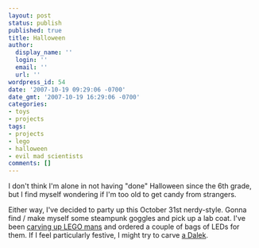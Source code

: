```yaml
---
layout: post
status: publish
published: true
title: Halloween
author:
  display_name: ''
  login: ''
  email: ''
  url: ''
wordpress_id: 54
date: '2007-10-19 09:29:06 -0700'
date_gmt: '2007-10-19 16:29:06 -0700'
categories:
- toys
- projects
tags:
- projects
- lego
- halloween
- evil mad scientists
comments: []
---
```

I don't think I'm alone in not having "done" Halloween since the 6th grade, but I find myself wondering if I'm too old to get candy from strangers.

Either way, I've decided to party up this October 31st nerdy-style.  Gonna find / make myself some steampunk goggles and pick up a lab coat.  I've been [carving up LEGO mans](http://www.evilmadscientist.com/article.php/LEDMinifigs) and ordered a couple of bags of LEDs for them.  If I feel particularly festive, I might try to carve [a Dalek](http://www.evilmadscientist.com/article.php/DalekPumpkin).
